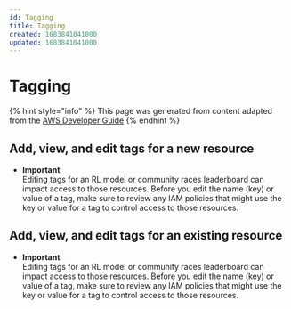 ```yaml
---
id: Tagging
title: Tagging
created: 1683841041000
updated: 1683841041000
---
```

# Tagging

{% hint style="info" %}
This page was generated from content adapted from the [AWS Developer Guide](https://github.com/awsdocs/aws-deepracer-developer-guide.git)
{% endhint %}

## Add, view, and edit tags for a new resource

- **Important**  
Editing tags for an RL model or community races leaderboard can impact access to those resources\. Before you edit the name \(key\) or value of a tag, make sure to review any IAM policies that might use the key or value for a tag to control access to those resources\.


## Add, view, and edit tags for an existing resource

- **Important**  
Editing tags for an RL model or community races leaderboard can impact access to those resources\. Before you edit the name \(key\) or value of a tag, make sure to review any IAM policies that might use the key or value for a tag to control access to those resources\.

